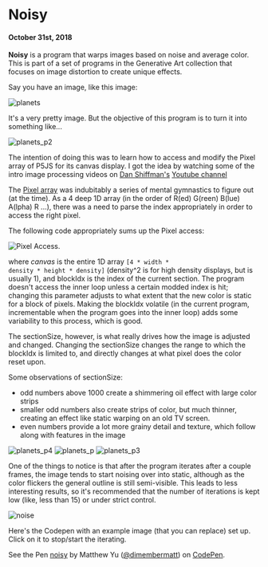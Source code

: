 # Noisy
#### October 31st, 2018

**Noisy** is a program that warps images based on noise and average color. This is part of a set of programs in the Generative Art collection that focuses on image distortion to create unique effects.

Say you have an image, like this image:

![planets](./noisy/planets.jpg)

It's a very pretty image. But the objective of this program is to turn it into something like...

![planets_p2](./noisy/planets_p2.png)

The intention of doing this was to learn how to access and modify the
Pixel array of P5JS for its canvas display. I got the idea by watching some of the intro image processing videos on [Dan Shiffman's](https://shiffman.net/) [Youtube channel](https://www.youtube.com/channel/UCvjgXvBlbQiydffZU7m1_aw)

The [Pixel array](https://p5js.org/reference/#/p5/pixels) was
indubitably a series of mental gymnastics to figure out (at the time). As a 4 deep 1D array (in the order of R(ed) G(reen) B(lue) A(lpha) R ...), there was a need to parse the index appropriately in order to access the right pixel.

The following code appropriately sums up the Pixel access:

![Pixel Access.](./noisy/pixel_access.png)

where *canvas* is the entire 1D array <code>[4 * width * density * height * density]</code> (density^2 is for high density displays, but is usually 1), and blockIdx is the index of the current section. The program doesn't access the inner loop unless a certain modded index is hit; changing this parameter adjusts to what extent that the new color is static for a block of pixels. Making the blockIdx volatile (in the current program, incrementable when the program goes into the inner loop) adds some variability to this process, which is good.

The sectionSize, however, is what really drives how the image is adjusted and changed. Changing the sectionSize changes the range to which the blockIdx is limited to, and directly changes at what pixel does the color reset upon.

Some observations of sectionSize:
* odd numbers above 1000 create a shimmering oil effect with large color strips
* smaller odd numbers also create strips of color, but much thinner, creating an effect like static warping on an old TV screen.
* even numbers provide a lot more grainy detail and texture, which follow along with features in the image

![planets_p4](./noisy/planets_p4.png)
![planets_p](./noisy/planets_p.png)
![planets_p3](./noisy/planets_p3.png)

One of the things to notice is that after the program iterates after a couple frames, the image tends to start noising over into static, although as the color flickers the general outline is still semi-visible. This leads to less interesting results, so it's recommended that the number of iterations is kept low (like, less than 15) or under strict control.

![noise](./noisy/noise.png)

Here's the Codepen with an example image (that you can replace) set up. Click on it to stop/start the iterating.

<p data-height="686" data-theme-id="0" data-slug-hash="GBGvJR" data-default-tab="result" data-user="dimembermatt" data-pen-title="noisy" class="codepen">See the Pen <a href="https://codepen.io/dimembermatt/pen/GBGvJR/">noisy</a> by Matthew Yu (<a href="https://codepen.io/dimembermatt">@dimembermatt</a>) on <a href="https://codepen.io">CodePen</a>.</p>
<script async src="https://static.codepen.io/assets/embed/ei.js"></script>
